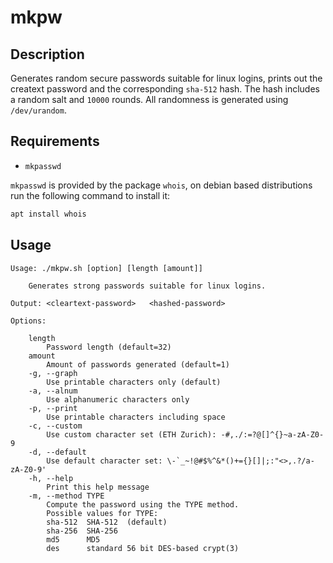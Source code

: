 # mkpw

## Description

Generates random secure passwords suitable for linux logins,
prints out the creatext password and the corresponding `sha-512` hash. 
The hash includes a random salt and `10000` rounds.
All randomness is generated using `/dev/urandom`.

## Requirements

- `mkpasswd`

`mkpasswd` is provided by the package `whois`,
on debian based distributions run the following command to install it:

```sh
apt install whois
```

## Usage

```
Usage: ./mkpw.sh [option] [length [amount]]

    Generates strong passwords suitable for linux logins.

Output: <cleartext-password>   <hashed-password>

Options:

    length
        Password length (default=32)
    amount
        Amount of passwords generated (default=1)
    -g, --graph
        Use printable characters only (default)
    -a, --alnum
        Use alphanumeric characters only
    -p, --print
        Use printable characters including space
    -c, --custom
        Use custom character set (ETH Zurich): -#,./:=?@[]^{}~a-zA-Z0-9
    -d, --default
        Use default character set: \-`_~!@#$%^&*()+={}[]|;:"<>,.?/a-zA-Z0-9'
    -h, --help
        Print this help message
    -m, --method TYPE
        Compute the password using the TYPE method.
        Possible values for TYPE:
        sha-512  SHA-512  (default)
        sha-256  SHA-256
        md5      MD5
        des      standard 56 bit DES-based crypt(3)
```
